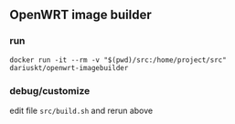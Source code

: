 ## OpenWRT image builder


### run

```
docker run -it --rm -v "$(pwd)/src:/home/project/src" dariuskt/openwrt-imagebuilder
```

### debug/customize

edit file `src/build.sh` and rerun above


